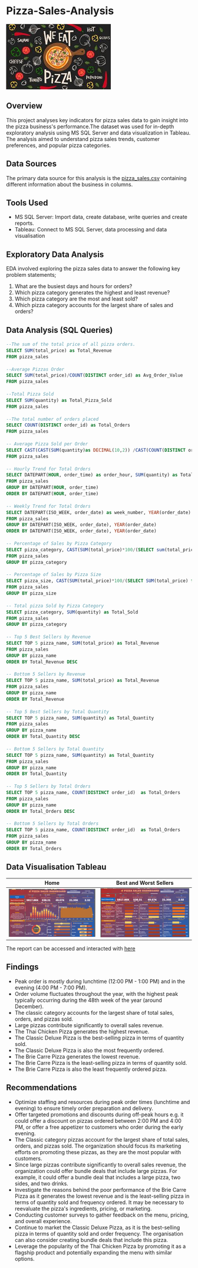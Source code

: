 # Pizza-Sales-Analysis

![](pizza_background.jpg)

## Overview
This project analyses key indicators for pizza sales data to gain insight into the pizza business's performance.The dataset was used for in-depth exploratory analysis using MS SQL Server and data visualization in Tableau. The analysis aimed to understand pizza sales trends, customer preferences, and popular pizza categories.

## Data Sources
The primary data source for this analysis is the [pizza_sales.csv](pizza_sales.csv) containing different information about the business in columns.

## Tools Used
- MS SQL Server: Import data, create database, write queries and create reports.
- Tableau: Connect to MS SQL Server, data processing and data visualisation

## Exploratory Data Analysis
EDA involved exploring the pizza sales data to answer the following key problem statements;
1. What are the busiest days and hours for orders?
2. Which pizza category generates the highest and least revenue?
3. Which pizza category are the most and least sold?
4. Which pizza category accounts for the largest share of sales and orders?

## Data Analysis (SQL Queries)
```sql
--The sum of the total price of all pizza orders.
SELECT SUM(total_price) as Total_Revenue 
FROM pizza_sales

--Average Pizzas Order
SELECT SUM(total_price)/COUNT(DISTINCT order_id) as Avg_Order_Value
FROM pizza_sales

--Total Pizza Sold
SELECT SUM(quantity) as Total_Pizza_Sold
FROM pizza_sales

--The total number of orders placed
SELECT COUNT(DISTINCT order_id) as Total_Orders
FROM pizza_sales

-- Average Pizza Sold per Order
SELECT CAST(CAST(SUM(quantity)as DECIMAL(10,2)) /CAST(COUNT(DISTINCT order_id) as DECIMAL(10,2)) as DECIMAL(10,2)) as Avg_Pizza_per_Order
FROM pizza_sales

-- Hourly Trend for Total Orders
SELECT DATEPART(HOUR, order_time) as order_hour, SUM(quantity) as Total_Pizzas_Sold 
FROM pizza_sales
GROUP BY DATEPART(HOUR, order_time)
ORDER BY DATEPART(HOUR, order_time)

-- Weekly Trend for Total Orders
SELECT DATEPART(ISO_WEEK, order_date) as week_number, YEAR(order_date) as Order_Year, COUNT(DISTINCT order_id) as Total_Orders
FROM pizza_sales
GROUP BY DATEPART(ISO_WEEK, order_date), YEAR(order_date) 
ORDER BY DATEPART(ISO_WEEK, order_date), YEAR(order_date) 

-- Percentage of Sales by Pizza Category
SELECT pizza_category, CAST(SUM(total_price)*100/(SELECT sum(total_price) from pizza_sales)as DECIMAL(10,2)) as Percent_Total_Sales
FROM pizza_sales
GROUP BY pizza_category

-- Percentage of Sales by Pizza Size
SELECT pizza_size, CAST(SUM(total_price)*100/(SELECT SUM(total_price) from pizza_sales) as DECIMAL(10,2)) as Percent_Total_Sales
FROM pizza_sales
GROUP BY pizza_size

-- Total pizza Sold by Pizza Category
SELECT pizza_category, SUM(quantity) as Total_Sold
FROM pizza_sales
GROUP BY pizza_category

-- Top 5 Best Sellers by Revenue 
SELECT TOP 5 pizza_name, SUM(total_price) as Total_Revenue
FROM pizza_sales
GROUP BY pizza_name
ORDER BY Total_Revenue DESC

-- Bottom 5 Sellers by Revenue
SELECT TOP 5 pizza_name, SUM(total_price) as Total_Revenue
FROM pizza_sales
GROUP BY pizza_name
ORDER BY Total_Revenue

-- Top 5 Best Sellers by Total Quantity
SELECT TOP 5 pizza_name, SUM(quantity) as Total_Quantity
FROM pizza_sales
GROUP BY pizza_name
ORDER BY Total_Quantity DESC

-- Bottom 5 Sellers by Total Quantity
SELECT TOP 5 pizza_name, SUM(quantity) as Total_Quantity
FROM pizza_sales
GROUP BY pizza_name
ORDER BY Total_Quantity
 
-- Top 5 Sellers by Total Orders
SELECT TOP 5 pizza_name, COUNT(DISTINCT order_id)  as Total_Orders
FROM pizza_sales
GROUP BY pizza_name
ORDER BY Total_Orders DESC
 
-- Bottom 5 Sellers by Total Orders
SELECT TOP 5 pizza_name, COUNT(DISTINCT order_id)  as Total_Orders
FROM pizza_sales
GROUP BY pizza_name
ORDER BY Total_Orders
```
## Data Visualisation Tableau

|Home|Best and Worst Sellers|
|-------|-------|
|![](Home.png)|![](Best_worst_sellers.png)|

The report can be accessed and interacted with [here](pizza)
## Findings
- Peak order is mostly during lunchtime (12:00 PM - 1:00 PM) and in the evening (4:00 PM - 7:00 PM).
- Order volume fluctuates throughout the year, with the highest peak typically occurring during the 48th week of the year (around December).
- The classic category accounts for the largest share of total sales, orders, and pizzas sold.
- Large pizzas contribute significantly to overall sales revenue.
- The Thai Chicken Pizza generates the highest revenue.
- The Classic Deluxe Pizza is the best-selling pizza in terms of quantity sold.
- The Classic Deluxe Pizza is also the most frequently ordered.
- The Brie Carre Pizza generates the lowest revenue.
- The Brie Carre Pizza is the least-selling pizza in terms of quantity sold.
- The Brie Carre Pizza is also the least frequently ordered pizza.

 ## Recommendations
- Optimize staffing and resources during peak order times (lunchtime and evening) to ensure timely order preparation and delivery.
- Offer targeted promotions and discounts during off-peak hours e.g. it could offer a discount on pizzas ordered between 2:00 PM and 4:00 PM, or offer a free appetizer to customers who order during the early evening. 
- The Classic category pizzas account for the largest share of total sales, orders, and pizzas sold. The organization should focus its marketing efforts on promoting these pizzas, as they are the most popular with customers.
- Since large pizzas contribute significantly to overall sales revenue, the organization could offer bundle deals that include large pizzas. For example, it could offer a bundle deal that includes a large pizza, two sides, and two drinks.
- Investigate the reasons behind the poor performance of the Brie Carre Pizza as it generates the lowest revenue and is the least-selling pizza in terms of quantity sold and frequency ordered. It may be necessary to reevaluate the pizza's ingredients, pricing, or marketing.
- Conducting customer surveys to gather feedback on the menu, pricing, and overall experience.
- Continue to market the Classic Deluxe Pizza, as it is the best-selling pizza in terms of quantity sold and order frequency. The organisation can also consider creating bundle deals that include this pizza.
- Leverage the popularity of the Thai Chicken Pizza by promoting it as a flagship product and potentially expanding the menu with similar options.






 






 


